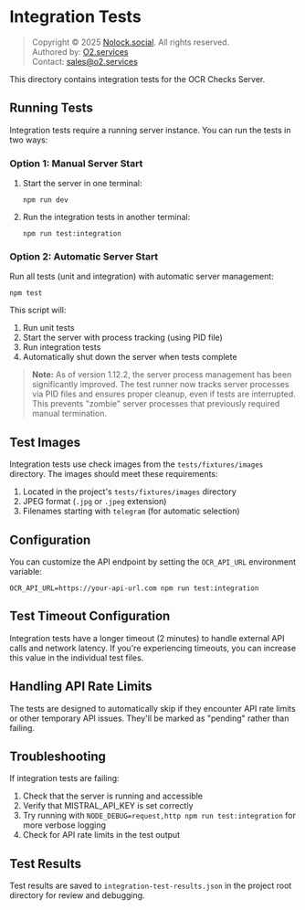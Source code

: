 # Integration Tests

> Copyright © 2025 [Nolock.social](https://nolock.social). All rights reserved.  
> Authored by: [O2.services](https://o2.services)  
> Contact: [sales@o2.services](mailto:sales@o2.services)

This directory contains integration tests for the OCR Checks Server.

## Running Tests

Integration tests require a running server instance. You can run the tests in two ways:

### Option 1: Manual Server Start

1. Start the server in one terminal:
   ```
   npm run dev
   ```

2. Run the integration tests in another terminal:
   ```
   npm run test:integration
   ```

### Option 2: Automatic Server Start

Run all tests (unit and integration) with automatic server management:
```
npm test
```

This script will:
1. Run unit tests
2. Start the server with process tracking (using PID file)
3. Run integration tests
4. Automatically shut down the server when tests complete

> **Note:** As of version 1.12.2, the server process management has been significantly improved. The test runner now tracks server processes via PID files and ensures proper cleanup, even if tests are interrupted. This prevents "zombie" server processes that previously required manual termination.

## Test Images

Integration tests use check images from the `tests/fixtures/images` directory. The images should meet these requirements:

1. Located in the project's `tests/fixtures/images` directory
2. JPEG format (`.jpg` or `.jpeg` extension)
3. Filenames starting with `telegram` (for automatic selection)

## Configuration

You can customize the API endpoint by setting the `OCR_API_URL` environment variable:

```
OCR_API_URL=https://your-api-url.com npm run test:integration
```

## Test Timeout Configuration

Integration tests have a longer timeout (2 minutes) to handle external API calls and network latency. If you're experiencing timeouts, you can increase this value in the individual test files.

## Handling API Rate Limits

The tests are designed to automatically skip if they encounter API rate limits or other temporary API issues. They'll be marked as "pending" rather than failing.

## Troubleshooting

If integration tests are failing:

1. Check that the server is running and accessible
2. Verify that MISTRAL_API_KEY is set correctly
3. Try running with `NODE_DEBUG=request,http npm run test:integration` for more verbose logging
4. Check for API rate limits in the test output

## Test Results

Test results are saved to `integration-test-results.json` in the project root directory for review and debugging.